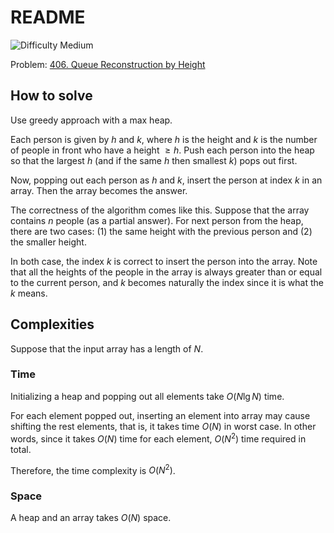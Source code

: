 # README

![Difficulty Medium](https://img.shields.io/badge/Difficulty-Medium-yellow)

Problem: [406. Queue Reconstruction by Height][problem]

[problem]: https://leetcode.com/problems/queue-reconstruction-by-height/description/



## How to solve

Use greedy approach with a max heap.

Each person is given by $h$ and $k$, where $h$ is the height and $k$ is the number of people in front who have a height $\geq h$.
Push each person into the heap so that the largest $h$ (and if the same $h$ then smallest $k$) pops out first.

Now, popping out each person as $h$ and $k$, insert the person at index $k$ in an array.
Then the array becomes the answer.

The correctness of the algorithm comes like this.
Suppose that the array contains $n$ people (as a partial answer).
For next person from the heap, there are two cases: (1) the same height with the previous person and (2) the smaller height.

In both case, the index $k$ is correct to insert the person into the array.
Note that all the heights of the people in the array is always greater than or equal to the current person, and $k$ becomes naturally the index since it is what the $k$ means.



## Complexities

Suppose that the input array has a length of $N$.

### Time

Initializing a heap and popping out all elements take $O(N \lg N)$ time.

For each element popped out, inserting an element into array may cause shifting the rest elements, that is, it takes time $O(N)$ in worst case.
In other words, since it takes $O(N)$ time for each element, $O(N^2)$ time required in total.

Therefore, the time complexity is $O(N^2)$.


### Space

A heap and an array takes $O(N)$ space.

